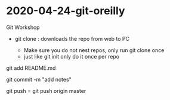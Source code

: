# 2020-04-24-git-oreilly
Git Workshop

- git clone <URL>: downloads the repo from web to PC
  - Make sure you do not nest repos, only run git clone once
  - just like git init only do it once per repo

git add README.md

git commit -m "add notes"

git push <where> <what> = git push origin master

